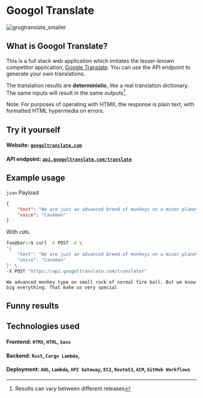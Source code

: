 # Googol Translate
![grugtranslate_smaller](https://github.com/johanyim/googol_translate/assets/37012949/6e398e76-1323-4f89-a919-fe7c756e5312)

## What is Googol Translate?

This is a full stack web application which imitates the lesser-known competitor application, [Google Translate](https://translate.google.com/). You can use the API endpoint to generate your own translations. 

The translation results are **deterministic**, like a real translation dictionary. The same inputs will result in the same outputs[^1].

[^1]: Results can vary between different releases

Note: For purposes of operating with HTMX, the response is plain text, with formatted HTML hypermedia on errors.

## Try it yourself

#### Website: [`googoltranslate.com`](http://googoltranslate.com) 
#### API endpoint: [`api.googoltranslate.com/translate`](https://api.googoltranslate.com) 

## Example usage

`json` Payload
```json
{
    "text": "We are just an advanced breed of monkeys on a minor planet of a very average star. But we can understand the Universe. That makes us something very special.",
    "voice": "Caveman"
}
```

With `cURL`
```bash
foo@bar:~$ curl -X POST -d \
'{
    "text": "We are just an advanced breed of monkeys on a minor planet of a very average star. But we can understand the Universe. That makes us something very special.",
    "voice": "Caveman"
}' \
-X POST "https://api.googoltranslate.com/translator"
```

```
We advanced monkey type on small rock of normal fire ball. But we know big everything. That make us very special
```

## Funny results 


## Technologies used
#### Frontend: `HTMX`, `HTML`, `Sass`

#### Backend: `Rust`, `Cargo Lambda`, 

#### Deployment: `AWS`, `Lambda`, `API Gateway`, `EC2`, `Route53`, `ACM`, `GitHub Workflows`
